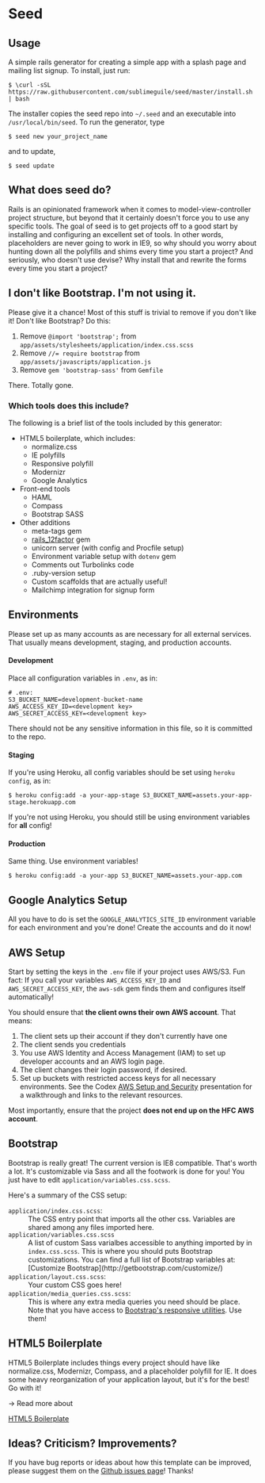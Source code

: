 # Seed

## Usage

A simple rails generator for creating a simple app with a splash page and mailing list signup. To install, just run:

    $ \curl -sSL https://raw.githubusercontent.com/sublimeguile/seed/master/install.sh | bash

The installer copies the seed repo into `~/.seed` and an executable into `/usr/local/bin/seed`. To run the generator, type

    $ seed new your_project_name

and to update,
  
    $ seed update

## What does seed do?

Rails is an opinionated framework when it comes to model-view-controller project structure, but beyond that it certainly doesn't force you to use any specific tools. The goal of seed is to get projects off to a good start by installing and configuring an excellent set of tools. In other words, placeholders are never going to work in IE9, so why should you worry about hunting down all the polyfills and shims every time you start a project? And seriously, who doesn't use devise? Why install that and rewrite the forms every time you start a project?

## I don't like Bootstrap. I'm not using it.

Please give it a chance! Most of this stuff is trivial to remove if you don't like it! Don't like Bootstrap? Do this:

1. Remove `@import 'bootstrap';` from `app/assets/stylesheets/application/index.css.scss`
1. Remove `//= require bootstrap` from `app/assets/javascripts/application.js`
1. Remove `gem 'bootstrap-sass'` from `Gemfile`

There. Totally gone.


### Which tools does this include?

The following is a brief list of the tools included by this generator:

- HTML5 boilerplate, which includes:
  - normalize.css
  - IE polyfills
  - Responsive polyfill
  - Modernizr
  - Google Analytics
- Front-end tools
  - HAML
  - Compass
  - Bootstrap SASS
- Other additions
  - meta-tags gem
  - [rails\_12factor](https://github.com/heroku/rails_12factor) gem
  - unicorn server (with config and Procfile setup)
  - Environment variable setup with `dotenv` gem
  - Comments out Turbolinks code
  - .ruby-version setup
  - Custom scaffolds that are actually useful!
  - Mailchimp integration for signup form


## Environments

Please set up as many accounts as are necessary for all external services. That usually means development, staging, and production accounts.

#### Development

Place all configuration variables in `.env`, as in:

    # .env:
    S3_BUCKET_NAME=development-bucket-name
    AWS_ACCESS_KEY_ID=<development key>
    AWS_SECRET_ACCESS_KEY=<development key>


There should not be any sensitive information in this file, so it is committed to the repo.


#### Staging

If you're using Heroku, all config variables should be set using `heroku config`, as in:

    $ heroku config:add -a your-app-stage S3_BUCKET_NAME=assets.your-app-stage.herokuapp.com


If you're not using Heroku, you should still be using environment variables for <strong>all</strong> config!


#### Production

Same thing. Use environment variables!

    $ heroku config:add -a your-app S3_BUCKET_NAME=assets.your-app.com

## Google Analytics Setup


All you have to do is set the `GOOGLE_ANALYTICS_SITE_ID` environment variable for each environment and you're done! Create the accounts and do it now!


## AWS Setup


Start by setting the keys in the `.env` file if your project uses AWS/S3. Fun fact: If you call your variables `AWS_ACCESS_KEY_ID` and `AWS_SECRET_ACCESS_KEY`, the `aws-sdk` gem finds them and configures itself automatically!


You should ensure that <strong>the client owns their own AWS account</strong>. That means:

1. The client sets up their account if they don't currently have one
1. The client sends you credentials
1. You use AWS Identity and Access Management (IAM) to set up developer accounts and an AWS login page.
1. The client changes their login password, if desired.
1. Set up buckets with restricted access keys for all necessary environments. See the Codex [AWS Setup and Security](http://codex.happyfuncorp.com/slides/11#1) presentation for a walkthrough and links to the relevant resources.

Most importantly, ensure that the project <strong>does not end up on the HFC AWS account</strong>.

## Bootstrap

Bootstrap is really great! The current version is IE8 compatible. That's worth a lot. It's customizable via Sass and all the footwork is done for you! You just have to edit `application/variables.css.scss`.

Here's a summary of the CSS setup:
<dl>

  <dt><code>application/index.css.scss</code>:</dt>
  <dd>The CSS entry point that imports all the other css. Variables are shared among any files imported here.</dd>

  <dt><code>application/variables.css.scss</code></dt>
  <dd>A list of custom Sass varialbes accessible to anything imported by in <code>index.css.scss</code>. This is where you should puts Bootstrap customizations. You can find a full list of Bootstrap variables at: [Customize Bootstrap](http://getbootstrap.com/customize/)

  <dt><code>application/layout.css.scss</code>:</dt>
  <dd>Your custom CSS goes here!</dd>

  <dt><code>application/media_queries.css.scss</code>:</dt>
  <dd>This is where any extra media queries you need should be place. Note that you have access to <a href="http://getbootstrap.com/css/#responsive-utilities">Bootstrap's responsive utilities</a>. Use them!</dd>

</dl>

## HTML5 Boilerplate

HTML5 Boilerplate includes things every project should have like normalize.css, Modernizr, Compass, and a placeholder polyfill for IE. It does some heavy reorganization of your application layout, but it's for the best! Go with it!

&rarr; Read more about

[HTML5 Boilerplate](http://html5boilerplate.com/)



## Ideas? Criticism? Improvements?


If you have bug reports or ideas about how this template can be improved, please suggest them on the [Github issues page](https://github.com/sublimeguile/seed/issues")! Thanks!

